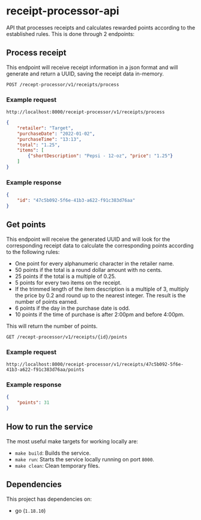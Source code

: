 # receipt-processor-api
API that processes receipts and calculates rewarded points according to the established rules. This is done through 2 endpoints:

## Process receipt
This endpoint will receive receipt information in a json format and will generate and return a UUID, saving the receipt data in-memory.

`POST /recept-processor/v1/receipts/process`

### Example request
`http://localhost:8000/receipt-processor/v1/receipts/process`

```json
{
    "retailer": "Target",
    "purchaseDate": "2022-01-02",
    "purchaseTime": "13:13",
    "total": "1.25",
    "items": [
        {"shortDescription": "Pepsi - 12-oz", "price": "1.25"}
    ]
}
```

### Example response
```json
{
    "id": "47c5b092-5f6e-41b3-a622-f91c383d76aa"
}
```

## Get points
This endpoint will receive the generated UUID and will look for the corresponding receipt data to calculate the corresponding points according to the following rules:

- One point for every alphanumeric character in the retailer name.
- 50 points if the total is a round dollar amount with no cents.
- 25 points if the total is a multiple of 0.25.
- 5 points for every two items on the receipt.
- If the trimmed length of the item description is a multiple of 3, multiply the price by 0.2 and round up to the nearest integer. The result is the number of points earned.
- 6 points if the day in the purchase date is odd.
- 10 points if the time of purchase is after 2:00pm and before 4:00pm.

This will return the number of points.

`GET /recept-processor/v1/receipts/{id}/points`

### Example request
`http://localhost:8000/receipt-processor/v1/receipts/47c5b092-5f6e-41b3-a622-f91c383d76aa/points`

### Example response
```json
{
    "points": 31
}
```

## How to run the service

The most useful make targets for working locally are:

* `make build`: Builds the service.
* `make run`: Starts the service locally running on port `8000`.
* `make clean`: Clean temporary files.

## Dependencies
This project has dependencies on:
* go (`1.18.10`)
